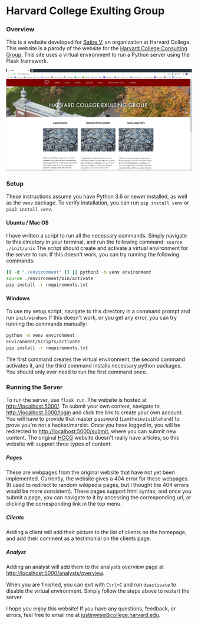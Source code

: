 # Harvard College Exulting Group

### Overview
This is a website developed for [Satire V](https://satirev.org), an organization at Harvard College. This website is a parody of the website for the [Harvard College Consulting Group](https://harvardconsulting.org). This site uses a virtual environment to run a Python server using the Flask framework.

![Screenshot](screenshot.png)

### Setup
These instructions assume you have Python 3.6 or newer installed, as well as the ``venv`` package. To verify installation, you can run ``pip install venv`` or ``pip3 install venv``.

#### Ubuntu / Mac OS
I have written a script to run all the necessary commands. Simply navigate to this directory in your terminal, and run the following command:
```source ./init/unix```
The script should create and activate a virtual environment for the server to run. If this doesn't work, you can try running the following commands:
```bash
[[ -d "./environment" ]] || python3 -m venv environment
source ./environment/bin/activate
pip install -r requirements.txt
```

#### Windows
To use my setup script, navigate to this directory in a command prompt and run
```init/windows```
If this doesn't work, or you get any error, you can try running the commands manually:
```bash
python -m venv environment
environment/Scripts/activate
pip install -r requirements.txt
```
The first command creates the virtual environment, the second command activates it, and the third command installs necessary python packages. You should only ever need to run the first command once.

### Running the Server
To run the server, use ``flask run``. The website is hosted at [http://localhost:5000/](http://localhost:5000). To submit your own content, navigate to [http://localhost:5000/login](http://localhost:5000/login) and click the link to create your own account. You will have to provide that master password (``iamtheinvisiblehand``) to prove you're not a hacker/marxist. Once you have logged in, you will be redirected to [http://localhost:5000/submit](http://localhost:5000/submit), where you can submit new content. The original [HCCG](http://harvardconsulting.org) website doesn't really have articles, so this website will support three types of content:

##### Pages
These are webpages from the original website that have not yet been implemented. Currently, the website gives a 404 error for these webpages. (It used to redirect to random wikipedia pages, but I thought the 404 errors would be more consistent). These pages support html syntax, and once you submit a page, you can navigate to it by accessing the corresponding url, or clicking the corresponding link in the top menu.

##### Clients
Adding a client will add their picture to the list of clients on the homepage, and add their comment as a testimonial on the clients page.

##### Analyst
Adding an analyst will add them to the analysts overview page at [http://localhost:5000/analysts/overview](http://localhost:5000/analysts/overview).

When you are finished, you can exit with ``Ctrl+C`` and run ``deactivate`` to disable the virtual environment. Simply follow the steps above to restart the server.

I hope you enjoy this website! If you have any questions, feedback, or errors, feel free to email me at [justinwise@college.harvard.edu](justinwise@college.harvard.edu).
